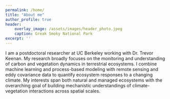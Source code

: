 ```yaml
---
permalink: /home/
title: "About me"
author_profile: true
header:
    overlay_image: /assets/images/header_photo.jpeg
    caption: Greak Smoky National Park
excerpt: ''
---
```


I am a postdoctoral researcher at UC Berkeley working with Dr. Trevor Keenan. My research broadly focuses on the monitoring and understanding of carbon and vegetation dynamics in terrestrial ecosystems. I combine machine learning and process-based modeling with remote sensing and eddy covariance data to quantify ecosystem responses to a changing climate. My interests span both natural and managed ecosystems with the overarching goal of building mechanistic understandings of climate-vegetation interactions across spatial scales.
